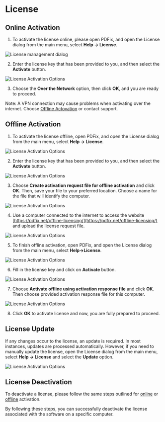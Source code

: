 # License

##  Online Activation

1. To activate the license online, please open PDFix, and open the License dialog from the main menu, select __Help → License__.

![License management dialog](../images/image-75.png)

2. Enter the license key that has been provided to you, and then select the __Activate__ button.

![License Activation Options](../images/image-76.png)

3. Choose the __Over the Network__ option, then click __OK__, and you are ready to proceed.

Note: A VPN connection may cause problems when activating over the internet. Choose [Offline Actovation](#offline-activation) or contact support.

## Offline Activation

1. To activate the license offline, open PDFix, and open the License dialog from the main menu, select __Help → License__.

![License Activation Options](../images/image-77.png)

2. Enter the license key that has been provided to you, and then select the __Activate__ button.

![License Activation Options](../images/image-78.png)

3. Choose __Create activation request file for offline activation__ and click __OK__. Then, save your file to your preferred location. Choose a name for the file that will identify the computer.

![License Activation Options](../images/image-79.png)

4. Use a computer connected to the internet to access the website [https://pdfix.net/offline-licensing/](https://pdfix.net/offline-licensing/) and upload the license request file.

![License Activation Options](../images/image-80.png)

5. To finish offline activation, open PDFix, and open the License dialog from the main menu, select __Help->License__.

![License Activation Options](../images/image-77.png)

6. Fill in the license key and click on __Activate__ button.

![License Activation Options](../images/image-81.png)

7. Choose __Activate offline using activation response file__ and click __OK__. Then choose provided activation response file for this computer.

![License Activation Options](../images/image-82.png)

8. Click __OK__ to activate license and now, you are fully prepared to proceed.

## License Update

If any changes occur to the license, an update is required. In most instances, updates are processed automatically. However, if you need to manually update the license, open the License dialog from the main menu, select __Help → License__ and select the __Update__ option.

![License Activation Options](../images/image-83.png)

## License Deactivation

To deactivate a license, please follow the same steps outlined for [online](#online-activation) or [offline](#offline-activation) activation.

By following these steps, you can successfully deactivate the license associated with the software on a specific computer.
